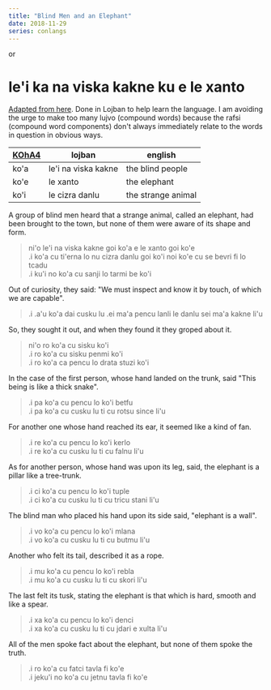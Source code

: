 ```yaml
---
title: "Blind Men and an Elephant"
date: 2018-11-29
series: conlangs
---
```


or

# le'i ka na viska kakne ku e le xanto

[Adapted from here](https://en.wikipedia.org/wiki/Blind_men_and_an_elephant). Done in Lojban to help learn the language. I am avoiding the urge to make too many lujvo (compound words) because the rafsi (compound word components) don't always immediately relate to the words in question in obvious ways.

| [KOhA4](http://lojban.org/publications/cll/cll_v1.1_xhtml-section-chunks/section-koha-broda-series.html) | lojban | english |
| --- | --- | --- |
| ko'a | le'i na viska kakne | the blind people |
| ko'e | le xanto | the elephant |
| ko'i | le cizra danlu | the strange animal |

A group of blind men heard that a strange animal, called an elephant, had been brought to the town, but none of them were aware of its shape and form.

> ni'o le'i na viska kakne goi ko'a e le xanto goi ko'e  
> .i ko'a cu ti'erna lo nu cizra danlu goi ko'i noi ko'e cu se bevri fi lo tcadu  
> .i ku'i no ko'a cu sanji lo tarmi be ko'i

Out of curiosity, they said: "We must inspect and know it by touch, of which we are capable". 

> .i .a'u ko'a dai cusku lu .ei ma'a pencu lanli le danlu sei ma'a kakne li'u

So, they sought it out, and when they found it they groped about it. 

> ni'o ro ko'a cu sisku ko'i  
> .i ro ko'a cu sisku penmi ko'i  
> .i ro ko'a ca pencu lo drata stuzi ko'i  

In the case of the first person, whose hand landed on the trunk, said "This being is like a thick snake". 

> .i pa ko'a cu pencu lo ko'i betfu  
> .i pa ko'a cu cusku lu ti cu rotsu since li'u

For another one whose hand reached its ear, it seemed like a kind of fan. 

> .i re ko'a cu pencu lo ko'i kerlo  
> .i re ko'a cu cusku lu ti cu falnu li'u

As for another person, whose hand was upon its leg, said, the elephant is a pillar like a tree-trunk. 

> .i ci ko'a cu pencu lo ko'i tuple  
> .i ci ko'a cu cusku lu ti cu tricu stani li'u

The blind man who placed his hand upon its side said, "elephant is a wall". 

> .i vo ko'a cu pencu lo ko'i mlana  
> .i vo ko'a cu cusku lu ti cu butmu li'u

Another who felt its tail, described it as a rope. 

> .i mu ko'a cu pencu lo ko'i rebla  
> .i mu ko'a cu cusku lu ti cu skori li'u

The last felt its tusk, stating the elephant is that which is hard, smooth and like a spear.

> .i xa ko'a cu pencu lo ko'i denci  
> .i xa ko'a cu cusku lu ti cu jdari e xulta li'u

All of the men spoke fact about the elephant, but none of them spoke the truth.

> .i ro ko'a cu fatci tavla fi ko'e  
> .i jeku'i no ko'a cu jetnu tavla fi ko'e
